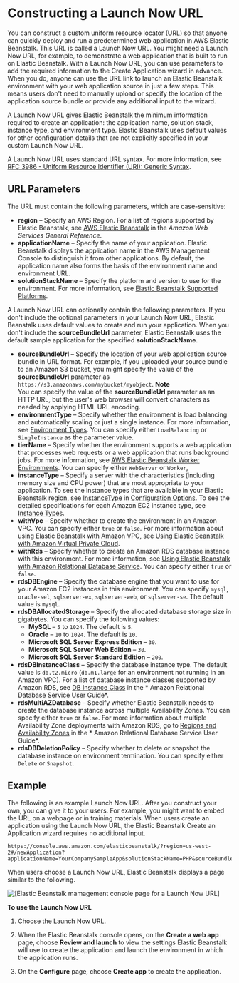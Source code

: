 # Constructing a Launch Now URL<a name="launch-now-url"></a>

You can construct a custom uniform resource locator \(URL\) so that anyone can quickly deploy and run a predetermined web application in AWS Elastic Beanstalk\. This URL is called a Launch Now URL\. You might need a Launch Now URL, for example, to demonstrate a web application that is built to run on Elastic Beanstalk\. With a Launch Now URL, you can use parameters to add the required information to the Create Application wizard in advance\. When you do, anyone can use the URL link to launch an Elastic Beanstalk environment with your web application source in just a few steps\. This means users don't need to manually upload or specify the location of the application source bundle or provide any additional input to the wizard\.

A Launch Now URL gives Elastic Beanstalk the minimum information required to create an application: the application name, solution stack, instance type, and environment type\. Elastic Beanstalk uses default values for other configuration details that are not explicitly specified in your custom Launch Now URL\.

A Launch Now URL uses standard URL syntax\. For more information, see [RFC 3986 \- Uniform Resource Identifier \(URI\): Generic Syntax](http://tools.ietf.org/html/rfc3986)\.

## URL Parameters<a name="using-features.deploy-existing-version.CON"></a>

The URL must contain the following parameters, which are case\-sensitive:
+ **region** – Specify an AWS Region\. For a list of regions supported by Elastic Beanstalk, see [AWS Elastic Beanstalk](http://docs.aws.amazon.com/general/latest/gr/rande.html#elasticbeanstalk_region) in the *Amazon Web Services General Reference*\.
+ **applicationName** – Specify the name of your application\. Elastic Beanstalk displays the application name in the AWS Management Console to distinguish it from other applications\. By default, the application name also forms the basis of the environment name and environment URL\.
+ **solutionStackName** – Specify the platform and version to use for the environment\. For more information, see [Elastic Beanstalk Supported Platforms](concepts.platforms.md)\.

A Launch Now URL can optionally contain the following parameters\. If you don't include the optional parameters in your Launch Now URL, Elastic Beanstalk uses default values to create and run your application\. When you don't include the **sourceBundleUrl** parameter, Elastic Beanstalk uses the default sample application for the specified **solutionStackName**\.
+ **sourceBundleUrl** – Specify the location of your web application source bundle in URL format\. For example, if you uploaded your source bundle to an Amazon S3 bucket, you might specify the value of the **sourceBundleUrl** parameter as `https://s3.amazonaws.com/mybucket/myobject`\.
**Note**  
You can specify the value of the **sourceBundleUrl** parameter as an HTTP URL, but the user's web browser will convert characters as needed by applying HTML URL encoding\.
+ **environmentType** – Specify whether the environment is load balancing and automatically scaling or just a single instance\. For more information, see [Environment Types](using-features-managing-env-types.md)\. You can specify either `LoadBalancing` or `SingleInstance` as the parameter value\.
+ **tierName** – Specify whether the environment supports a web application that processes web requests or a web application that runs background jobs\. For more information, see [AWS Elastic Beanstalk Worker Environments](using-features-managing-env-tiers.md)\. You can specify either `WebServer` or `Worker`,
+ **instanceType** – Specify a server with the characteristics \(including memory size and CPU power\) that are most appropriate to your application\. To see the instance types that are available in your Elastic Beanstalk region, see [InstanceType](command-options-general.md#option-instance-type) in [Configuration Options](command-options.md)\. To see the detailed specifications for each Amazon EC2 instance type, see [Instance Types](https://aws.amazon.com/ec2/instance-types/#instance-details)\.
+ **withVpc** – Specify whether to create the environment in an Amazon VPC\. You can specify either `true` or `false`\. For more information about using Elastic Beanstalk with Amazon VPC, see [Using Elastic Beanstalk with Amazon Virtual Private Cloud](vpc.md)\.
+ **withRds** – Specify whether to create an Amazon RDS database instance with this environment\. For more information, see [Using Elastic Beanstalk with Amazon Relational Database Service](AWSHowTo.RDS.md)\. You can specify either `true` or `false`\.
+ **rdsDBEngine** – Specify the database engine that you want to use for your Amazon EC2 instances in this environment\. You can specify `mysql`, `oracle-sel`, `sqlserver-ex`, `sqlserver-web`, or `sqlserver-se`\. The default value is `mysql`\.
+ **rdsDBAllocatedStorage** – Specify the allocated database storage size in gigabytes\. You can specify the following values:
  + **MySQL** – `5` to `1024`\. The default is `5`\.
  + **Oracle** – `10` to `1024`\. The default is `10`\.
  + **Microsoft SQL Server Express Edition** – `30`\.
  + **Microsoft SQL Server Web Edition** – `30`\.
  + **Microsoft SQL Server Standard Edition** – `200`\.
+ **rdsDBInstanceClass** – Specify the database instance type\. The default value is `db.t2.micro` \(`db.m1.large` for an environment not running in an Amazon VPC\)\. For a list of database instance classes supported by Amazon RDS, see [DB Instance Class](http://docs.aws.amazon.com/AmazonRDS/latest/UserGuide/Concepts.DBInstanceClass.html) in the * Amazon Relational Database Service User Guide*\.
+ **rdsMultiAZDatabase** – Specify whether Elastic Beanstalk needs to create the database instance across multiple Availability Zones\. You can specify either `true` or `false`\. For more information about multiple Availability Zone deployments with Amazon RDS, go to [Regions and Availability Zones](http://docs.aws.amazon.com/AmazonRDS/latest/UserGuide/Concepts.RegionsAndAvailabilityZones.html) in the * Amazon Relational Database Service User Guide*\.
+ **rdsDBDeletionPolicy** – Specify whether to delete or snapshot the database instance on environment termination\. You can specify either `Delete` or `Snapshot`\.

## Example<a name="w3ab1c19c35c30c11"></a>

The following is an example Launch Now URL\. After you construct your own, you can give it to your users\. For example, you might want to embed the URL on a webpage or in training materials\. When users create an application using the Launch Now URL, the Elastic Beanstalk Create an Application wizard requires no additional input\.

```
https://console.aws.amazon.com/elasticbeanstalk/?region=us-west-2#/newApplication?applicationName=YourCompanySampleApp&solutionStackName=PHP&sourceBundleUrl=http://s3.amazonaws.com/mybucket/myobject&environmentType=SingleInstance&tierName=WebServer&instanceType=m1.small&withVpc=true&withRds=true&rdsDBEngine=postgres&rdsDBAllocatedStorage=6&rdsDBInstanceClass=db.m1.small&rdsMultiAZDatabase=true&rdsDBDeletionPolicy=Snapshot
```

When users choose a Launch Now URL, Elastic Beanstalk displays a page similar to the following\.

![\[Elastic Beanstalk mamagement console page for a Launch Now URL\]](http://docs.aws.amazon.com/elasticbeanstalk/latest/dg/images/aeb-launch-now-page.png)

**To use the Launch Now URL**

1. Choose the Launch Now URL\.

1. When the Elastic Beanstalk console opens, on the **Create a web app** page, choose **Review and launch** to view the settings Elastic Beanstalk will use to create the application and launch the environment in which the application runs\.

1. On the **Configure** page, choose **Create app** to create the application\.